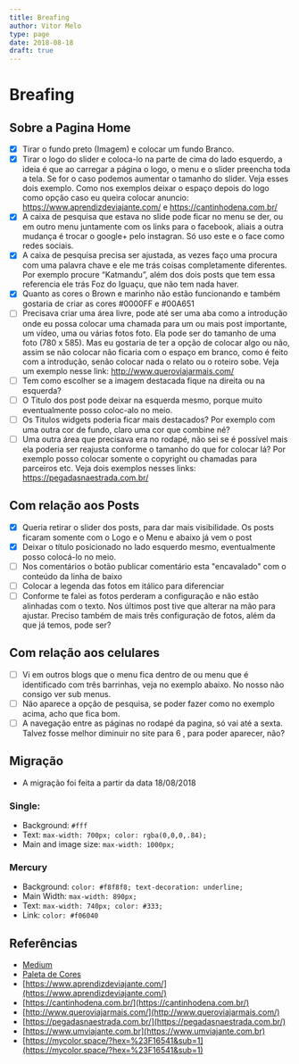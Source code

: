 ```yaml
---
title: Breafing
author: Vitor Melo
type: page
date: 2018-08-18
draft: true
---
```


# Breafing

## Sobre a Pagina Home

- [x] Tirar o fundo preto (Imagem) e colocar um fundo Branco.  
- [x] Tirar o logo do slider e coloca-lo na parte de cima do lado esquerdo, a ideia é que ao carregar a página o logo, o menu e o slider preencha toda a tela. Se for o caso podemos aumentar o tamanho do slider. Veja esses dois exemplo. Como nos exemplos deixar o espaço depois do logo como opção caso eu queira colocar anuncio: https://www.aprendizdeviajante.com/ e https://cantinhodena.com.br/
- [x] A caixa de pesquisa  que estava no slide pode ficar no menu se der, ou em outro menu juntamente com os links para o facebook, aliais a outra mudança é trocar o google+ pelo instagran. Só uso este e o face como redes sociais.
- [x] A caixa de pesquisa precisa ser ajustada, as vezes faço uma procura com uma palavra chave e ele me trás coisas completamente diferentes. Por exemplo procure “Katmandu”, além dos dois posts que tem essa referencia ele trás  Foz do Iguaçu, que não tem nada haver.
- [x] Quanto as cores o Brown e marinho não estão funcionando e também gostaria de criar as cores #0000FF e #00A651
- [ ] Precisava criar uma área livre, pode até ser uma aba como a introdução onde eu possa colocar uma chamada para um ou mais post  importante, um vídeo, uma ou várias fotos foto. Ela pode ser do tamanho de uma foto (780 x 585). Mas  eu gostaria de ter a opção de colocar algo ou não, assim se não colocar não ficaria com o espaço em branco, como é feito com a introdução, senão colocar nada o relato ou o roteiro sobe. Veja um exemplo nesse link: http://www.queroviajarmais.com/
- [ ] Tem como escolher se a imagem destacada fique na direita ou na esquerda?
- [ ] O Titulo dos post pode deixar na esquerda mesmo, porque muito eventualmente posso coloc-alo no meio.
- [ ] Os Titulos widgets poderia ficar mais destacados? Por exemplo com uma outra cor de fundo, claro uma cor que combine né? 
- [ ] Uma outra área que precisava era no rodapé, não sei se é possível mais ela poderia ser reajusta conforme o tamanho do que for colocar lá? Por exemplo posso colocar somente o copyright ou  chamadas para parceiros etc. Veja dois exemplos nesses links: https://pegadasnaestrada.com.br/ 

## Com relação aos Posts

- [x] Queria retirar o slider dos posts, para dar mais visibilidade. Os posts ficaram somente com o Logo e o Menu e abaixo já vem o post
- [x] Deixar o título posicionado no lado esquerdo mesmo, eventualmente posso colocá-lo no meio.
- [ ] Nos comentários o botão publicar comentário esta "encavalado" com o conteúdo da linha de baixo
- [ ] Colocar a legenda das fotos em itálico para diferenciar
- [ ] Conforme te falei as fotos perderam a configuração e não estão alinhadas com o texto. Nos últimos post tive que alterar na mão para ajustar. Preciso também de mais três configuração de fotos, além da que já temos, pode ser?

## Com relação aos celulares

- [ ] Vi em outros blogs que o menu fica dentro de ou menu que é identificado com três barrinhas, veja no exemplo abaixo. No nosso não consigo ver sub menus.
- [ ] Não aparece a opção de pesquisa, se poder fazer como no exemplo acima, acho que fica bom.
- [ ] A navegação entre as páginas no rodapé da pagina, só vai até a  sexta. Talvez fosse melhor diminuir no site para 6 , para poder aparecer, não?

## Migração

- A migração foi feita a partir da data 18/08/2018

### Single:
- Background: `#fff`
- Text: `max-width: 700px; color: rgba(0,0,0,.84);`
- Main and image size: `max-width: 1000px;`

### Mercury
- Background: `color: #f8f8f8; text-decoration: underline;`
- Main Width: `max-width: 890px;`
- Text: `max-width: 740px; color: #333;`
- Link: `color: #f06040`

## Referências

- [Medium](https://medium.com/brasil/o-guia-definitivo-sobre-o-medium-4e417fae0143)
- [Paleta de Cores](https://color.adobe.com/pt/cloud/aHR0cHM6Ly9jYy1hcGktYXNzZXRzLmFkb2JlLmlv/library/008eea25-88f0-4109-871e-27430701578f/theme/519ac13c-f49a-4ec0-b681-4652b999cc33/)
- [https://www.aprendizdeviajante.com/](https://www.aprendizdeviajante.com/)
- [https://cantinhodena.com.br/](https://cantinhodena.com.br/)
- [http://www.queroviajarmais.com/](http://www.queroviajarmais.com/)
- [https://pegadasnaestrada.com.br/](https://pegadasnaestrada.com.br/)
- [https://www.umviajante.com.br](https://www.umviajante.com.br)
- [https://mycolor.space/?hex=%23F16541&sub=1](https://mycolor.space/?hex=%23F16541&sub=1)
